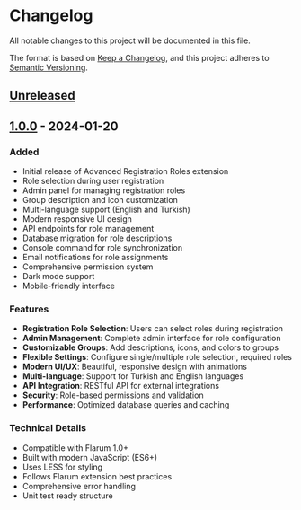 # Changelog

All notable changes to this project will be documented in this file.

The format is based on [Keep a Changelog](https://keepachangelog.com/en/1.0.0/),
and this project adheres to [Semantic Versioning](https://semver.org/spec/v2.0.0.html).

## [Unreleased]

## [1.0.0] - 2024-01-20

### Added
- Initial release of Advanced Registration Roles extension
- Role selection during user registration
- Admin panel for managing registration roles
- Group description and icon customization
- Multi-language support (English and Turkish)
- Modern responsive UI design
- API endpoints for role management
- Database migration for role descriptions
- Console command for role synchronization
- Email notifications for role assignments
- Comprehensive permission system
- Dark mode support
- Mobile-friendly interface

### Features
- **Registration Role Selection**: Users can select roles during registration
- **Admin Management**: Complete admin interface for role configuration
- **Customizable Groups**: Add descriptions, icons, and colors to groups
- **Flexible Settings**: Configure single/multiple role selection, required roles
- **Modern UI/UX**: Beautiful, responsive design with animations
- **Multi-language**: Support for Turkish and English languages
- **API Integration**: RESTful API for external integrations
- **Security**: Role-based permissions and validation
- **Performance**: Optimized database queries and caching

### Technical Details
- Compatible with Flarum 1.0+
- Built with modern JavaScript (ES6+)
- Uses LESS for styling
- Follows Flarum extension best practices
- Comprehensive error handling
- Unit test ready structure

[Unreleased]: https://github.com/Karadumann/flarum-advanced-registration-roles/compare/v1.0.0...HEAD
[1.0.0]: https://github.com/Karadumann/flarum-advanced-registration-roles/releases/tag/v1.0.0